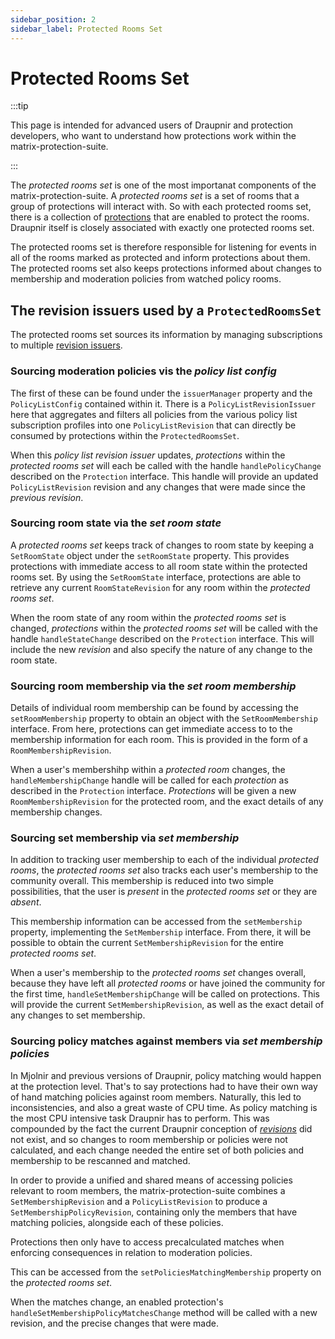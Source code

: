 ```yaml
---
sidebar_position: 2
sidebar_label: Protected Rooms Set
---
```


<!--
SPDX-FileCopyrightText: 2024 Gnuxie <Gnuxie@protonmail.com>

SPDX-License-Identifier: CC-BY-SA-4.0
-->

# Protected Rooms Set

:::tip

This page is intended for advanced users of Draupnir and protection
developers, who want to understand how protections work within the
matrix-protection-suite.

:::

The _protected rooms set_ is one of the most importanat components of
the matrix-protection-suite. A _protected rooms set_ is a set of rooms
that a group of protections will interact with. So with each protected
rooms set, there is a collection of [protections](./protection) that
are enabled to protect the rooms. Draupnir itself is closely
associated with exactly one protected rooms set.

The protected rooms set is therefore responsible for listening for
events in all of the rooms marked as protected and inform protections
about them. The protected rooms set also keeps protections informed
about changes to membership and moderation policies from watched
policy rooms.

## The revision issuers used by a `ProtectedRoomsSet`

The protected rooms set sources its information by managing subscriptions
to multiple [revision issuers](./revisions).

### Sourcing moderation policies vis the _policy list config_

The first of these can be found under the `issuerManager` property and
the `PolicyListConfig` contained within it. There is a
`PolicyListRevisionIssuer` here that aggregates and filters all
policies from the various policy list subscription profiles into one
`PolicyListRevision` that can directly be consumed by protections
within the `ProtectedRoomsSet`.

When this _policy list revision issuer_ updates, _protections_ within
the _protected rooms set_ will each be called with the handle
`handlePolicyChange` described on the `Protection` interface. This
handle will provide an updated `PolicyListRevision` revision and any
changes that were made since the _previous revision_.

### Sourcing room state via the _set room state_

A _protected rooms set_ keeps track of changes to room state by
keeping a `SetRoomState` object under the `setRoomState`
property. This provides protections with immediate access to all room
state within the protected rooms set. By using the `SetRoomState`
interface, protections are able to retrieve any current
`RoomStateRevision` for any room within the _protected rooms set_.

When the room state of any room within the _protected rooms set_ is
changed, _protections_ within the _protected rooms set_ will be called
with the handle `handleStateChange` described on the `Protection`
interface. This will include the new _revision_ and also specify the
nature of any change to the room state.

### Sourcing room membership via the _set room membership_

Details of individual room membership can be found by accessing the
`setRoomMembership` property to obtain an object with the
`SetRoomMembership` interface.  From here, protections can get
immediate access to to the membership information for each room.
This is provided in the form of a `RoomMembershipRevision`.

When a user's membershihp within a _protected room_ changes, the
`handleMembershipChange` handle will be called for each _protection_
as described in the `Protection` interface. _Protections_ will
be given a new `RoomMembershipRevision` for the protected room,
and the exact details of any membership changes.

### Sourcing set membership via _set membership_

In addition to tracking user membership to each of the individual
_protected rooms_, the _protected rooms set_ also tracks each user's
membership to the community overall. This membership is reduced into
two simple possibilities, that the user is _present_ in the _protected
rooms set_ or they are _absent_.

This membership information can be accessed from the `setMembership`
property, implementing the `SetMembership` interface. From there, it
will be possible to obtain the current `SetMembershipRevision` for the
entire _protected rooms set_.

When a user's membership to the _protected rooms set_ changes overall,
because they have left all _protected rooms_ or have joined the
community for the first time, `handleSetMembershipChange` will be
called on protections. This will provide the current
`SetMembershipRevision`, as well as the exact detail of any changes to
set membership.

### Sourcing policy matches against members via _set membership policies_

In Mjolnir and previous versions of Draupnir, policy matching would
happen at the protection level. That's to say protections had to have
their own way of hand matching policies against room
members. Naturally, this led to inconsistencies, and also a great
waste of CPU time. As policy matching is the most CPU intensive task
Draupnir has to perform. This was compounded by the fact the current
Draupnir conception of _[revisions](./revisions)_ did not exist, and
so changes to room membership or policies were not calculated, and
each change needed the entire set of both policies and membership to
be rescanned and matched.

In order to provide a unified and shared means of accessing policies
relevant to room members, the matrix-protection-suite combines a
`SetMembershipRevision` and a `PolicyListRevision` to produce a
`SetMembershipPolicyRevision`, containing only the members that have
matching policies, alongside each of these policies.

Protections then only have to access precalculated matches when
enforcing consequences in relation to moderation policies.

This can be accessed from the `setPoliciesMatchingMembership` property
on the _protected rooms set_.

When the matches change, an enabled protection's
`handleSetMembershipPolicyMatchesChange` method will be called with a
new revision, and the precise changes that were made.
